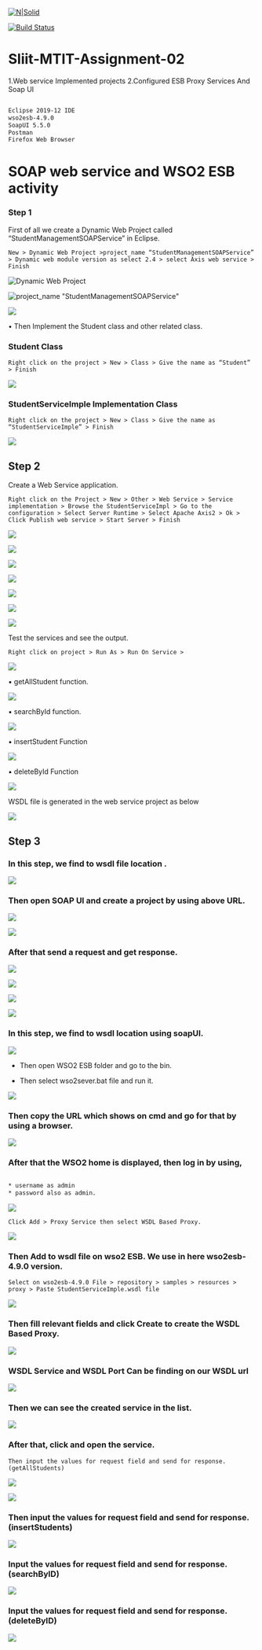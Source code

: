 
[![N|Solid](https://cldup.com/dTxpPi9lDf.thumb.png)](https://nodesource.com/products/nsolid)

[![Build Status](https://travis-ci.org/joemccann/dillinger.svg?branch=master)](https://travis-ci.org/joemccann/dillinger)


# Sliit-MTIT-Assignment-02

1.Web service Implemented projects 
2.Configured ESB Proxy Services And Soap UI


```sh

Eclipse 2019-12 IDE
wso2esb-4.9.0
SoapUI 5.5.0
Postman
Firefox Web Browser

```

# SOAP web service and WSO2 ESB activity 
 
### Step 1 
 
First of all we create a Dynamic Web Project called “StudentManagementSOAPService” in Eclipse. 

	New > Dynamic Web Project >project_name “StudentManagementSOAPService” > Dynamic web module version as select 2.4 > select Axis web service > Finish

 
 ![Dynamic Web Project](https://github.com/Ranushklakmal/Sliit-MTIT-Assignment-02/blob/master/Screenshot/1.png)
 

 ![project_name "StudentManagementSOAPService"](https://github.com/Ranushklakmal/Sliit-MTIT-Assignment-02/blob/master/Screenshot/2.PNG)
 
 
 ![](https://github.com/Ranushklakmal/Sliit-MTIT-Assignment-02/blob/master/Screenshot/3.PNG)
 
 
• Then Implement the Student class and other related class.



### Student Class 	
	
	Right click on the project > New > Class > Give the name as “Student” > Finish
   
   ![](https://github.com/Ranushklakmal/Sliit-MTIT-Assignment-02/blob/master/Screenshot/4.PNG) 
 
 
 
### StudentServiceImple Implementation Class 

	Right click on the project > New > Class > Give the name as “StudentServiceImple” > Finish

  ![](https://github.com/Ranushklakmal/Sliit-MTIT-Assignment-02/blob/master/Screenshot/5.PNG) 


 
## Step 2 

Create a Web Service application. 

	Right click on the Project > New > Other > Web Service > Service implementation > Browse the StudentServiceImpl > Go to the configuration > Select Server Runtime > Select Apache Axis2 > Ok > Click Publish web service > Start Server > Finish 


![](https://github.com/Ranushklakmal/Sliit-MTIT-Assignment-02/blob/master/Screenshot/6.PNG) 



![](https://github.com/Ranushklakmal/Sliit-MTIT-Assignment-02/blob/master/Screenshot/7.PNG)



![](https://github.com/Ranushklakmal/Sliit-MTIT-Assignment-02/blob/master/Screenshot/8.PNG)



![](https://github.com/Ranushklakmal/Sliit-MTIT-Assignment-02/blob/master/Screenshot/9.PNG)



![](https://github.com/Ranushklakmal/Sliit-MTIT-Assignment-02/blob/master/Screenshot/10.PNG)



![](https://github.com/Ranushklakmal/Sliit-MTIT-Assignment-02/blob/master/Screenshot/11.PNG)



![](https://github.com/Ranushklakmal/Sliit-MTIT-Assignment-02/blob/master/Screenshot/12.PNG)



Test the services and see the output. 

	Right click on project > Run As > Run On Service > 
	 

![](https://github.com/Ranushklakmal/Sliit-MTIT-Assignment-02/blob/master/Screenshot/new/111.PNG)



▪	getAllStudent function.


![](https://github.com/Ranushklakmal/Sliit-MTIT-Assignment-02/blob/master/Screenshot/new/222.PNG)



▪	searchById function.


![](https://github.com/Ranushklakmal/Sliit-MTIT-Assignment-02/blob/master/Screenshot/new/333_search_by_id.PNG)



▪	insertStudent Function


![](https://github.com/Ranushklakmal/Sliit-MTIT-Assignment-02/blob/master/Screenshot/new/444_insert_Student.PNG)
  


▪	deleteById Function


![](https://github.com/Ranushklakmal/Sliit-MTIT-Assignment-02/blob/master/Screenshot/new/555_delete_by_id.PNG)

 
 
 WSDL file is generated in the web service project as below 


  ![](https://github.com/Ranushklakmal/Sliit-MTIT-Assignment-02/blob/master/Screenshot/13.PNG)
  


## Step 3 
 
### In this step, we find to wsdl file location .


![](https://github.com/Ranushklakmal/Sliit-MTIT-Assignment-02/blob/master/Screenshot/14.PNG) 
 

### Then open SOAP UI and create a project by using above URL. 


![](https://github.com/Ranushklakmal/Sliit-MTIT-Assignment-02/blob/master/Screenshot/15.PNG) 



![](https://github.com/Ranushklakmal/Sliit-MTIT-Assignment-02/blob/master/Screenshot/16.PNG)



### After that send a request and get response. 


![](https://github.com/Ranushklakmal/Sliit-MTIT-Assignment-02/blob/master/Screenshot/17.PNG) 



![](https://github.com/Ranushklakmal/Sliit-MTIT-Assignment-02/blob/master/Screenshot/18-insert(1).PNG) 



![](https://github.com/Ranushklakmal/Sliit-MTIT-Assignment-02/blob/master/Screenshot/18-result(2).PNG) 



![](https://github.com/Ranushklakmal/Sliit-MTIT-Assignment-02/blob/master/Screenshot/19-findbyid.PNG) 




### In this step, we find to wsdl location using soapUI.
 
 
![](https://github.com/Ranushklakmal/Sliit-MTIT-Assignment-02/blob/master/Screenshot/soapui.PNG)  
 
 
 
* Then open WSO2 ESB folder and go to the bin. 
	
* Then select wso2sever.bat file and run it. 
 
 
![](https://github.com/Ranushklakmal/Sliit-MTIT-Assignment-02/blob/master/Screenshot/TT.PNG) 
 
 
 
### Then copy the URL which shows on cmd and go for that by using a browser. 

 
 ![](https://github.com/Ranushklakmal/Sliit-MTIT-Assignment-02/blob/master/Screenshot/20-stating_WSO2.PNG)
 
  
### After that the WSO2 home is displayed, then log in by using,


```sh

* username as admin
* password also as admin. 

```

![](https://github.com/Ranushklakmal/Sliit-MTIT-Assignment-02/blob/master/Screenshot/21-signin.PNG.PNG)
 


	Click Add > Proxy Service then select WSDL Based Proxy.
	

![](https://github.com/Ranushklakmal/Sliit-MTIT-Assignment-02/blob/master/Screenshot/22-select-wsdl.PNG)


 
### Then Add to wsdl file on wso2 ESB. We use in here wso2esb-4.9.0 version.

	Select on wso2esb-4.9.0 File > repository > samples > resources > proxy > Paste StudentServiceImple.wsdl file


![](https://github.com/Ranushklakmal/Sliit-MTIT-Assignment-02/blob/master/Screenshot/Capture.PNG)


 
### Then fill relevant fields and click Create to create the WSDL Based Proxy.


![](https://github.com/Ranushklakmal/Sliit-MTIT-Assignment-02/blob/master/Screenshot/23.PNG)



### WSDL Service and WSDL Port Can be finding on our WSDL url


![](https://github.com/Ranushklakmal/Sliit-MTIT-Assignment-02/blob/master/Screenshot/oop.PNG)


### Then we can see the created service in the list. 


![](https://github.com/Ranushklakmal/Sliit-MTIT-Assignment-02/blob/master/Screenshot/zz.PNG)



### After that, click and open the service.
		
	
	Then input the values for request field and send for response. (getAllStudents)
	


![](https://github.com/Ranushklakmal/Sliit-MTIT-Assignment-02/blob/master/Screenshot/111.PNG)



![](https://github.com/Ranushklakmal/Sliit-MTIT-Assignment-02/blob/master/Screenshot/222.PNG)




### Then input the values for request field and send for response. (insertStudents)



![](https://github.com/Ranushklakmal/Sliit-MTIT-Assignment-02/blob/master/Screenshot/333.PNG)
 



### Input the values for request field and send for response. (searchByID)


![](https://github.com/Ranushklakmal/Sliit-MTIT-Assignment-02/blob/master/Screenshot/444.PNG)




### Input the values for request field and send for response. (deleteByID)


![](https://github.com/Ranushklakmal/Sliit-MTIT-Assignment-02/blob/master/Screenshot/555.PNG)

  

	 
